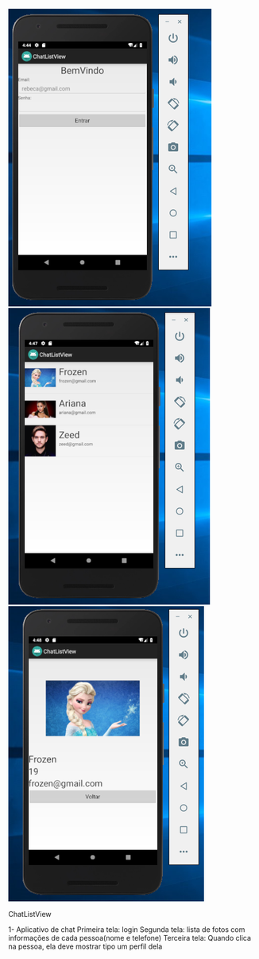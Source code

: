 ![alt tag](https://github.com/acebeR/ChatListView/blob/master/img/login.png?raw=true)
![alt tag](https://raw.githubusercontent.com/acebeR/ChatListView/master/img/list.png)
![alt tag](https://github.com/acebeR/ChatListView/blob/master/img/perfil.png?raw=true)



ChatListView

1- Aplicativo de chat
        Primeira tela: login
        Segunda tela: lista de fotos com informações de cada pessoa(nome e telefone)
        Terceira tela: Quando clica na pessoa, ela deve mostrar tipo um perfil dela
       
        
